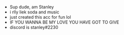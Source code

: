 - Sup dude, am Stanley
- i rlly liek soda and music
- just created this acc for fun lol
- IF YOU WANNA BE MY LOVE YOU HAVE GOT TO GIVE
- discord is stanley#2230

<!---
ST4NL3YF1CT10NK1N/ST4NL3YF1CT10NK1N is a ✨ special ✨ repository because its `README.md` (this file) appears on your GitHub profile.
You can click the Preview link to take a look at your changes.
--->
